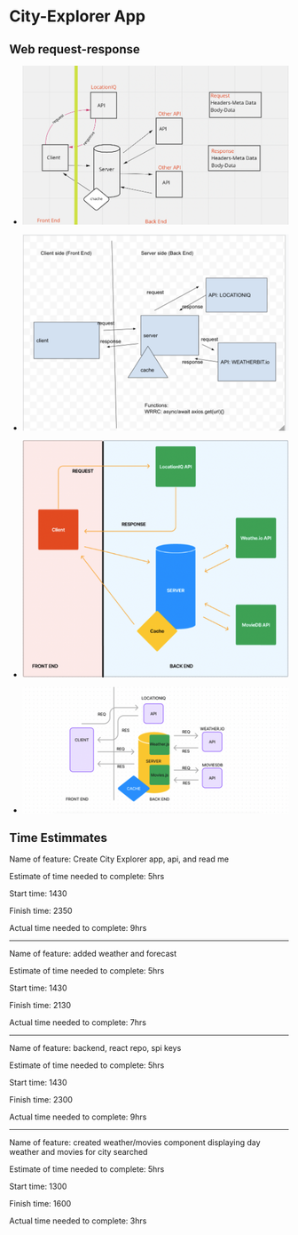 # City-Explorer App

## Web request-response 

* ![Web request-response drawing](./public/drawing.png)

* ![WRRC](./public/drawing2.png)

* ![WRRC](./public/drawing3.png)

* ![WRRC](./public/drawing4.png)

## Time Estimmates

Name of feature: Create City Explorer app, api, and read me

Estimate of time needed to complete: 5hrs

Start time: 1430

Finish time: 2350

Actual time needed to complete: 9hrs

----

Name of feature: added weather and forecast

Estimate of time needed to complete: 5hrs

Start time: 1430

Finish time: 2130

Actual time needed to complete: 7hrs

----

Name of feature: backend, react repo, spi keys

Estimate of time needed to complete: 5hrs

Start time: 1430

Finish time: 2300

Actual time needed to complete: 9hrs

----

Name of feature: created weather/movies component displaying day weather and movies for city searched

Estimate of time needed to complete: 5hrs

Start time: 1300

Finish time: 1600

Actual time needed to complete: 3hrs





